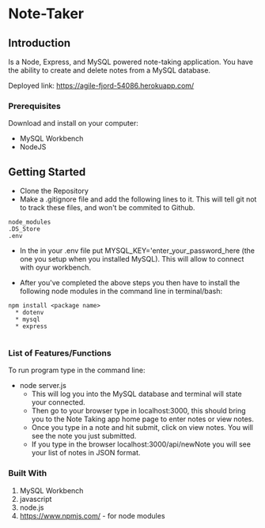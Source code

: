 # Note-Taker

## Introduction

Is a Node, Express, and MySQL powered note-taking application. You have the ability to create and delete notes from a MySQL database.

Deployed link: https://agile-fjord-54086.herokuapp.com/


### Prerequisites

Download and install on your computer:
* MySQL Workbench
* NodeJS

## Getting Started

* Clone the Repository
* Make a .gitignore file and add the following lines to it. This will tell git not to track these files, and won't be commited to Github.
```
node_modules
.DS_Store
.env
```
* In the in your .env file put MYSQL_KEY='enter_your_password_here (the one you setup when you installed MySQL). This will allow to connect with oyur workbench.

* After you've completed the above steps you then have to install the following node modules in the command line in terminal/bash:
```
npm install <package name>
  * dotenv
  * mysql
  * express
  
```


### List of Features/Functions

To run program type in the command line:
* node server.js  
  * This will log you into the MySQL database and terminal will state your connected.
  * Then go to your browser type in localhost:3000, this should bring you to the Note Taking app home page to enter notes or view notes.
  * Once you type in a note and hit submit, click on view notes. You will see the note you just submitted.
  * If you type in the browser localhost:3000/api/newNote you will see your list of notes in JSON format.
  
### Built With
  
1. MySQL Workbench
1. javascript
1. node.js
1. https://www.npmjs.com/ - for node modules
  
